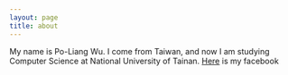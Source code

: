 ```yaml
---
layout: page
title: about
---
```


My name is Po-Liang Wu. I come from Taiwan, and now I am studying Computer Science at National University of Tainan. [Here](https://www.facebook.com/profile.php?id=100000376271955) is my facebook

